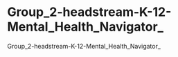 # Group_2-headstream-K-12-Mental_Health_Navigator_
Group_2-headstream-K-12-Mental_Health_Navigator_
